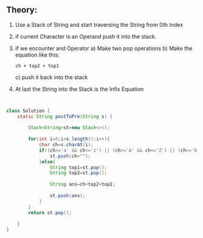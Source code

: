 ## Theory:
  1. Use a Stack of String and start traversing the String from 0th Index
  2. if current Character is an Operand push it into the stack.
  3. if we encounter and Operator 
      a) Make two pop operations
      b) Make the equation like this:

         ch + top2 + top1

     
      c) push it back into the stack 
  5. At last the String into the Stack is the Infix Equation

```java


class Solution {
    static String postToPre(String s) {
        
        Stack<String>st=new Stack<>();
        
        for(int i=0;i<s.length();i++){
            char ch=s.charAt(i);
            if((ch>='a' && ch<='z') || (ch>='A' && ch<='Z') || (ch>='0' && ch<='9')){
                st.push(ch+"");
            }else{
                String top1=st.pop();
                String top2=st.pop();
                
                String ans=ch+top2+top1;
                
                st.push(ans);
            }
        }
        return st.pop();
        
    }
}

```
